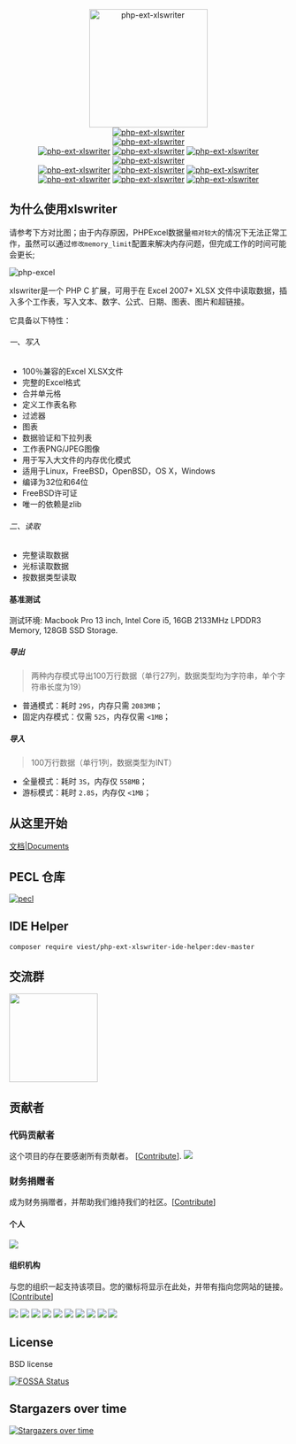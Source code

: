 <div align=center>
<img alt="php-ext-xlswriter" height="214" src="resource/logo_now.png"/>
</div>

<div align=center>
<a href="https://github.com/viest/php-ext-xlswriter/releases"><img alt="php-ext-xlswriter" src="https://img.shields.io/github/release/viest/php-ext-excel-export.svg"/></a>
</div>

<div align=center>
<a href="https://github.com/viest/php-ext-xlswriter"><img alt="php-ext-xlswriter" src="https://img.shields.io/badge/platform-macos%20%7C%20linux%20%7C%20windows-brightgreen.svg"/></a>
</div>

<div align=center>
<a href="https://github.com/viest/php-ext-xlswriter/actions"><img alt="php-ext-xlswriter" src="https://img.shields.io/github/actions/workflow/status/viest/php-ext-xlswriter/main.yml?branch=master&logo=github"></a>
<a href="https://travis-ci.com/viest/php-ext-xlswriter"><img alt="php-ext-xlswriter" src="https://travis-ci.com/viest/php-ext-xlswriter.svg?branch=master"/></a>
<a href="https://ci.appveyor.com/project/viest/php-ext-excel-export/branch/master"><img alt="php-ext-xlswriter" src="https://ci.appveyor.com/api/projects/status/w4cfjo9e4gsrs6rn/branch/master?svg=true"/></a>
<a href="https://app.fossa.io/projects/git%2Bgithub.com%2Fviest%2Fphp-ext-xlswriter?ref=badge_shield"><img alt="php-ext-xlswriter" src="https://app.fossa.io/api/projects/git%2Bgithub.com%2Fviest%2Fphp-ext-xlswriter.svg?type=shield"/></a>
</div>

<div align=center>
<a href="https://opencollective.com/php-ext-xlswriter"><img alt="php-ext-xlswriter" src="https://opencollective.com/php-ext-xlswriter/all/badge.svg?label=financial+contributors"/></a>
<a href="https://github.com/viest/php-ext-xlswriter"><img alt="php-ext-xlswriter" src="https://img.shields.io/badge/PHP-%3E%3D%207.0-brightgreen.svg"/></a>
<a href="https://github.com/viest/php-ext-xlswriter"><img alt="php-ext-xlswriter" src="https://img.shields.io/github/contributors/viest/php-ext-excel-export.svg"/></a>
<a href="https://github.com/viest/php-ext-xlswriter"><img alt="php-ext-xlswriter" src="https://img.shields.io/badge/license-BSD-green.svg"/></a>
<a href="https://github.com/viest/php-ext-xlswriter"><img alt="php-ext-xlswriter" src="https://img.shields.io/github/issues/viest/php-ext-excel-export.svg"/></a>
<a href="https://hits.seeyoufarm.com"><img alt="php-ext-xlswriter" src="https://hits.seeyoufarm.com/api/count/incr/badge.svg?url=https%3A%2F%2Fgithub.com%2Fviest%2Fphp-ext-xlswriter&count_bg=%2379C83D&title_bg=%23555555&icon=&icon_color=%23E7E7E7&title=hits&edge_flat=false"/></a>
</div>

## 为什么使用xlswriter

请参考下方对比图；由于内存原因，PHPExcel数据量`相对较大`的情况下无法正常工作，虽然可以通过`修改memory_limit`配置来解决内存问题，但完成工作的时间可能会更长;

![php-excel](resource/performance_comparison.png)

xlswriter是一个 PHP C 扩展，可用于在 Excel 2007+ XLSX 文件中读取数据，插入多个工作表，写入文本、数字、公式、日期、图表、图片和超链接。

它具备以下特性：

###### 一、写入

* 100％兼容的Excel XLSX文件
* 完整的Excel格式
* 合并单元格
* 定义工作表名称
* 过滤器
* 图表
* 数据验证和下拉列表
* 工作表PNG/JPEG图像
* 用于写入大文件的内存优化模式
* 适用于Linux，FreeBSD，OpenBSD，OS X，Windows
* 编译为32位和64位
* FreeBSD许可证
* 唯一的依赖是zlib

###### 二、读取

* 完整读取数据
* 光标读取数据
* 按数据类型读取

#### 基准测试

测试环境: Macbook Pro 13 inch, Intel Core i5, 16GB 2133MHz LPDDR3 Memory, 128GB SSD Storage.

##### 导出

> 两种内存模式导出100万行数据（单行27列，数据类型均为字符串，单个字符串长度为19）

* 普通模式：耗时 `29S`，内存只需 `2083MB`；
* 固定内存模式：仅需 `52S`，内存仅需 `<1MB`；

##### 导入

> 100万行数据（单行1列，数据类型为INT）

* 全量模式：耗时 `3S`，内存仅 `558MB`；
* 游标模式：耗时 `2.8S`，内存仅 `<1MB`；

## 从这里开始

[文档|Documents](https://xlswriter-docs.viest.me/)

## PECL 仓库

[![pecl](resource/pecl.png)](https://pecl.php.net/package/xlswriter)

## IDE Helper

```bash
composer require viest/php-ext-xlswriter-ide-helper:dev-master
```

## 交流群

<img width="160" src="resource/qq.jpg"/>

## 贡献者

### 代码贡献者

这个项目的存在要感谢所有贡献者。 [[Contribute](CONTRIBUTING.md)].
<a href="https://github.com/viest/php-ext-xlswriter/graphs/contributors"><img src="https://opencollective.com/php-ext-xlswriter/contributors.svg?width=890&button=false" /></a>

### 财务捐赠者

成为财务捐赠者，并帮助我们维持我们的社区。[[Contribute](https://opencollective.com/php-ext-xlswriter/contribute)]

#### 个人

<a href="https://opencollective.com/php-ext-xlswriter"><img src="https://opencollective.com/php-ext-xlswriter/individuals.svg?width=890"></a>

#### 组织机构

与您的组织一起支持该项目。您的徽标将显示在此处，并带有指向您网站的链接。[[Contribute](https://opencollective.com/php-ext-xlswriter/contribute)]

<a href="https://opencollective.com/php-ext-xlswriter/organization/0/website"><img src="https://opencollective.com/php-ext-xlswriter/organization/0/avatar.svg"></a>
<a href="https://opencollective.com/php-ext-xlswriter/organization/1/website"><img src="https://opencollective.com/php-ext-xlswriter/organization/1/avatar.svg"></a>
<a href="https://opencollective.com/php-ext-xlswriter/organization/2/website"><img src="https://opencollective.com/php-ext-xlswriter/organization/2/avatar.svg"></a>
<a href="https://opencollective.com/php-ext-xlswriter/organization/3/website"><img src="https://opencollective.com/php-ext-xlswriter/organization/3/avatar.svg"></a>
<a href="https://opencollective.com/php-ext-xlswriter/organization/4/website"><img src="https://opencollective.com/php-ext-xlswriter/organization/4/avatar.svg"></a>
<a href="https://opencollective.com/php-ext-xlswriter/organization/5/website"><img src="https://opencollective.com/php-ext-xlswriter/organization/5/avatar.svg"></a>
<a href="https://opencollective.com/php-ext-xlswriter/organization/6/website"><img src="https://opencollective.com/php-ext-xlswriter/organization/6/avatar.svg"></a>
<a href="https://opencollective.com/php-ext-xlswriter/organization/7/website"><img src="https://opencollective.com/php-ext-xlswriter/organization/7/avatar.svg"></a>
<a href="https://opencollective.com/php-ext-xlswriter/organization/8/website"><img src="https://opencollective.com/php-ext-xlswriter/organization/8/avatar.svg"></a>
<a href="https://opencollective.com/php-ext-xlswriter/organization/9/website"><img src="https://opencollective.com/php-ext-xlswriter/organization/9/avatar.svg"></a>


## License

BSD license

[![FOSSA Status](https://app.fossa.io/api/projects/git%2Bgithub.com%2Fviest%2Fphp-ext-xlswriter.svg?type=large)](https://app.fossa.io/projects/git%2Bgithub.com%2Fviest%2Fphp-ext-xlswriter?ref=badge_large)

## Stargazers over time

[![Stargazers over time](https://starchart.cc/viest/php-ext-xlswriter.svg)](https://starchart.cc/viest/php-ext-xlswriter)
